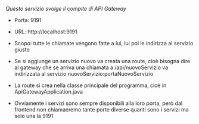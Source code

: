 *Questo servizio svolge il compito di API Gateway*
- Porta: 9191
- URL: http://localhost:9191
- Scopo: tutte le chiamate vengono fatte a lui, lui poi le indirizza al servizio giusto
- Se si aggiunge un servizio nuovo va creata una route, cioè
bisogna dire al gateway che se arriva una chiamata a /api/nuovoServizio va indirizzata al servizio nuovoServizio:portaNuovoServizio

- La route si crea nella classe principale del programma, cioè in ApiGatewayApplication.java
- Ovviamente i servizi sono sempre disponibili alla loro porta, però dal frontend non chiamaeremo tante porte 
diverse quanti sono i servizi ma solo una la 9191